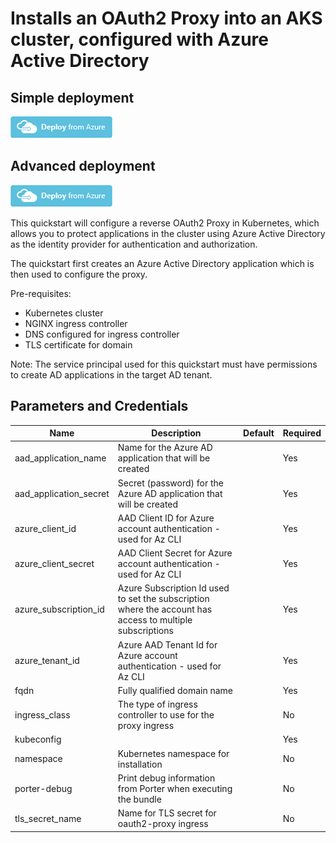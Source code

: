# Installs an OAuth2 Proxy into an AKS cluster, configured with Azure Active Directory

## Simple deployment

<a href="https://portal.azure.com/#create/Microsoft.Template/uri/https%3A%2F%2Fraw.githubusercontent.com%2FAzure%2Fazure-cnab-quickstarts%2Faks-oauth2-proxy%2Fporter%2Faks-aad-oauth-proxy%2Fazuredeploy-simple.json" target="_blank"><img src="https://raw.githubusercontent.com/endjin/CNAB.Quickstarts/master/images/Deploy-from-Azure.png"/></a>

## Advanced deployment

<a href="https://portal.azure.com/#create/Microsoft.Template/uri/https%3A%2F%2Fraw.githubusercontent.com%2FAzure%2Fazure-cnab-quickstarts%2Faks-oauth2-proxy%2Fporter%2Faks-aad-oauth-proxy%2Fazuredeploy-advanced.json" target="_blank"><img src="https://raw.githubusercontent.com/endjin/CNAB.Quickstarts/master/images/Deploy-from-Azure.png"/></a>

This quickstart will configure a reverse OAuth2 Proxy in Kubernetes, which allows you to protect applications in the cluster using Azure Active Directory as the identity provider for authentication and authorization.

The quickstart first creates an Azure Active Directory application which is then used to configure the proxy. 

Pre-requisites:
- Kubernetes cluster
- NGINX ingress controller
- DNS configured for ingress controller
- TLS certificate for domain

Note:
The service principal used for this quickstart must have permissions to create AD applications in the target AD tenant.

## Parameters and Credentials

 | Name | Description | Default | Required | 
 | --- | --- | --- | --- | 
 | aad_application_name | Name for the Azure AD application that will be created |  | Yes
aad_application_secret | Secret (password) for the Azure AD application that will be created |  | Yes
azure_client_id | AAD Client ID for Azure account authentication - used for Az CLI |  | Yes
azure_client_secret | AAD Client Secret for Azure account authentication - used for Az CLI |  | Yes
azure_subscription_id | Azure Subscription Id used to set the subscription where the account has access to multiple subscriptions |  | Yes
azure_tenant_id | Azure AAD Tenant Id for Azure account authentication  - used for Az CLI |  | Yes
fqdn | Fully qualified domain name |  | Yes
ingress_class | The type of ingress controller to use for the proxy ingress |  | No
kubeconfig |  |  | Yes
namespace | Kubernetes namespace for installation |  | No
porter-debug | Print debug information from Porter when executing the bundle |  | No
tls_secret_name | Name for TLS secret for oauth2-proxy ingress |  | No | 
